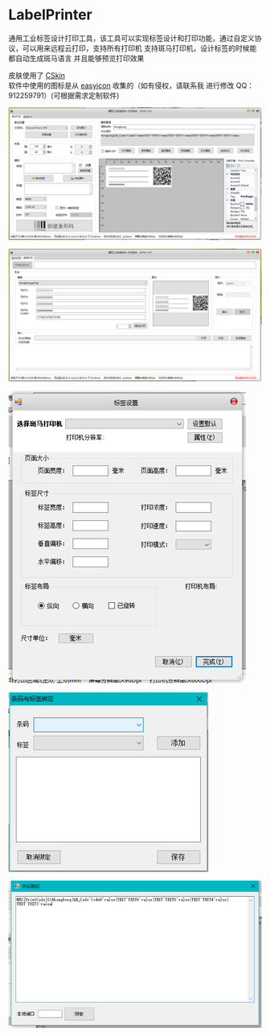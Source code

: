 # LabelPrinter
通用工业标签设计打印工具，该工具可以实现标签设计和打印功能，通过自定义协议，可以用来远程云打印，支持所有打印机
支持斑马打印机，设计标签的时候能都自动生成斑马语言  并且能够预览打印效果

皮肤使用了 [CSkin](http://www.cskin.net/)  
软件中使用的图标是从 [easyicon](https://www.easyicon.net/) 收集的（如有侵权，请联系我 进行修改 QQ：912259791）(可根据需求定制软件) 

![标签设计界面](https://github.com/ZJ69719496/LabelPrinter/blob/master/1.png)

![自动打印](https://github.com/ZJ69719496/LabelPrinter/blob/master/2.png)  

![打印机设置](https://github.com/ZJ69719496/LabelPrinter/blob/master/3.png)  

![条码值绑定](https://github.com/ZJ69719496/LabelPrinter/blob/master/4.png)  

![远程打印设置](https://github.com/ZJ69719496/LabelPrinter/blob/master/5.png)  
